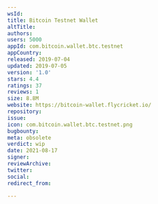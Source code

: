```yaml
---
wsId: 
title: Bitcoin Testnet Wallet
altTitle: 
authors: 
users: 5000
appId: com.bitcoin.wallet.btc.testnet
appCountry: 
released: 2019-07-04
updated: 2019-07-05
version: '1.0'
stars: 4.4
ratings: 37
reviews: 1
size: 8.8M
website: https://bitcoin-wallet.flycricket.io/
repository: 
issue: 
icon: com.bitcoin.wallet.btc.testnet.png
bugbounty: 
meta: obsolete
verdict: wip
date: 2021-08-17
signer: 
reviewArchive: 
twitter: 
social: 
redirect_from: 

---
```


